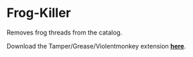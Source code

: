 # Frog-Killer
Removes frog threads from the catalog.

Download the Tamper/Grease/Violentmonkey extension **[here](https://github.com/FishHeadswg/Frog-Killer/raw/master/Frog%20Killer.user.js)**.

